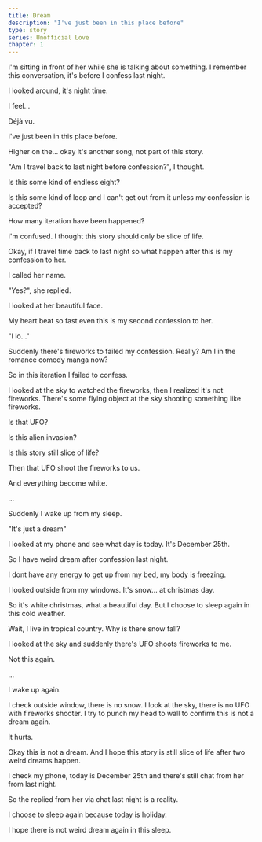 ```yaml
---
title: Dream
description: "I've just been in this place before"
type: story
series: Unofficial Love
chapter: 1
---
```


I'm sitting in front of her while she is talking about something. I remember
this conversation, it's before I confess last night.

I looked around, it's night time.

I feel...

Déjà vu.

I've just been in this place before.

Higher on the... okay it's another song, not part of this story.

"Am I travel back to last night before confession?", I thought.

Is this some kind of endless eight?

Is this some kind of loop and I can't get out from it unless my confession is
accepted?

How many iteration have been happened?

I'm confused. I thought this story should only be slice of life.

Okay, if I travel time back to last night so what happen after this is my
confession to her.

I called her name.

"Yes?", she replied.

I looked at her beautiful face.

My heart beat so fast even this is my second confession to her.

"I lo..."

Suddenly there's fireworks to failed my confession. Really? Am I in the romance
comedy manga now?

So in this iteration I failed to confess.

I looked at the sky to watched the fireworks, then I realized it's not
fireworks. There's some flying object at the sky shooting something like
fireworks.

Is that UFO?

Is this alien invasion?

Is this story still slice of life?

Then that UFO shoot the fireworks to us.

And everything become white.

...

Suddenly I wake up from my sleep.

"It's just a dream"

I looked at my phone and see what day is today. It's December 25th.

So I have weird dream after confession last night.

I dont have any energy to get up from my bed, my body is freezing.

I looked outside from my windows. It's snow... at christmas day.

So it's white christmas, what a beautiful day. But I choose to sleep again in
this cold weather.

Wait, I live in tropical country. Why is there snow fall?

I looked at the sky and suddenly there's UFO shoots fireworks to me.

Not this again.

...

I wake up again.

I check outside window, there is no snow. I look at the sky, there is no UFO
with fireworks shooter. I try to punch my head to wall to confirm this is not
a dream again.

It hurts.

Okay this is not a dream. And I hope this story is still slice of life after two
weird dreams happen.

I check my phone, today is December 25th and there's still chat from her from
last night.

So the replied from her via chat last night is a reality.

I choose to sleep again because today is holiday.

I hope there is not weird dream again in this sleep.
